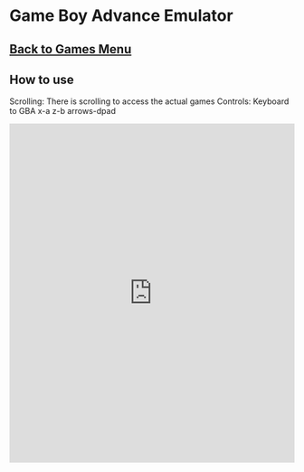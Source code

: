 # Game Boy Advance Emulator
## [Back to Games Menu](https://simatalk.github.io/games)

## How to use

Scrolling: There is scrolling to access the actual games
Controls: Keyboard to GBA   x-a   z-b   arrows-dpad
<iframe src="https://jsemu2.github.io/gba" width="100%" height="600" frameborder="0" scrolling="yes"></iframe>
